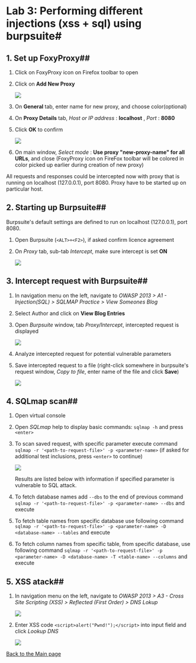 # Lab 3: Performing different injections (xss + sql) using burpsuite#

## 1. Set up FoxyProxy##
1. Click on FoxyProxy icon on Firefox toolbar to open
2. Click on **Add New Proxy**

    ![](img/lab3/open_foxyproxy.PNG)

3. On **General** tab, enter name for new proxy, and choose color(optional)
5. On **Proxy Details** tab, *Host or IP address* : **localhost** , *Port* : **8080**
6. Click **OK** to confirm

    ![](img/lab3/new_proxy_details.PNG)

7. On main window, *Select mode* : **Use proxy "new-proxy-name" for all URLs**, and close (FoxyProxy icon on FireFox toolbar will be colored in color picked up earlier during creation of new proxy)

All requests and responses could be intercepted now with proxy that is running on localhost (127.0.0.1), port 8080. Proxy have to be started up on particular host.

## 2. Starting up Burpsuite##
Burpsuite's default settings are defined to run on localhost (127.0.0.1), port 8080.

1. Open Burpsuite (`<ALT>+<F2>`), if asked confirm licence agreement
2. On *Proxy* tab, sub-tab *Intercept*, make sure intercept is set **ON**

    ![](img/lab3/burpsuite_open.PNG)

## 3. Intercept request with Burpsuite##
1. In navigation menu on the left, navigate to *OWASP 2013 > A1 - Injection(SQL) > SQLMAP Practice > View Someones Blog*
2. Select Author and click on **View Blog Entries**
2. Open *Burpsuite* window, tab *Proxy/Intercept*, intercepted request is displayed

    ![](img/lab3/intercepted_request.PNG)

3. Analyze intercepted request for potential vulnerable parameters
4. Save intercepted request to a file (right-click somewhere in burpsuite's request window, *Copy to file*, enter name of the file and click **Save**)

    ![](img/lab3/request_file.PNG)

## 4. SQLmap scan##
1. Open virtual console
2. Open *SQLmap* help to display basic commands: `sqlmap -h` and press `<enter>`
3. To scan saved request, with specific parameter execute command `sqlmap -r '<path-to-request-file>' -p <parameter-name>` (if asked for additional test inclusions, press `<enter>` to continue)

    ![](img/lab3/sql_scan.PNG)

	Results are listed below with information if specified parameter is vulnerable to SQL attack.

4. To fetch database names add `--dbs` to the end of previous command `sqlmap -r '<path-to-request-file>' -p <parameter-name> --dbs` and execute

5. To fetch table names from specific database use following command `sqlmap -r '<path-to-request-file>' -p <parameter-name> -D <database-name> --tables` and execute
6. To fetch column names from specific table, from specific database, use following command `sqlmap -r '<path-to-request-file>' -p <parameter-name> -D <database-name> -T <table-name> --columns` and execute

## 5. XSS atack##
1. In navigation menu on the left, navigate to *OWASP 2013 > A3 - Cross Site Scripting (XSS) > Reflected (First Order) > DNS Lokup*

    ![](img/lab3/dns_lookup.PNG)

2. Enter XSS code `<script>alert("Pwnd!");</script>` into input field and click *Lookup DNS*

    ![](img/lab3/pwnd.PNG)

[Back to the Main page](README.md "Main page")